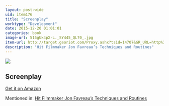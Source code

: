 ```yaml
---
layout: post-wide
uid: item176
title: "Screenplay"
worktype: "Development"
date: 2015-12-20 01:01:01
categories: book
image-url: 516gUk4pX-L._SY445_QL70_.jpg
item-url: http://target.georiot.com/Proxy.ashx?tsid=14707&GR_URL=http%3A%2F%2Fwww.amazon.com%2FScreenplay-Foundations-Screenwriting-Syd-Field-ebook%2Fdp%2FB000S1LAYG%2F
description: "Hit Filmmaker Jon Favreau’s Techniques and Routines"
---
```

<a href="http://target.georiot.com/Proxy.ashx?tsid=14707&GR_URL=http%3A%2F%2Fwww.amazon.com%2FScreenplay-Foundations-Screenwriting-Syd-Field-ebook%2Fdp%2FB000S1LAYG%2F" target="blank"><img src="../../../../img/thumbs/516gUk4pX-L._SY445_QL70_.jpg" class="prod-img"></a>
<h2>Screenplay</h2>
<p><a href="http://target.georiot.com/Proxy.ashx?tsid=14707&GR_URL=http%3A%2F%2Fwww.amazon.com%2FScreenplay-Foundations-Screenwriting-Syd-Field-ebook%2Fdp%2FB000S1LAYG%2F" target="blank">Get it on Amazon</a><p>
<p>Mentioned in: <a href="http://fourhourworkweek.com/2015/04/14/jon-favreau/" target="blank">Hit Filmmaker Jon Favreau’s Techniques and Routines</a></p>
